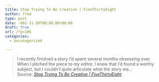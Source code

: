 ```yaml
---
title: Stop Trying To Be Creative | FiveThirtyEight
author: fred
type: post
date: -001-11-30T00:00:00+00:00
draft: true
url: /?p=186
categories:
  - Uncategorized

---
```

> I recently finished a story I’d spent several months obsessing over. When I pitched the piece to my editor, I knew that I’d found a worthy subject, but I couldn’t quite articulate what the story wa…  
> Source: _[Stop Trying To Be Creative | FiveThirtyEight][1]_

 [1]: http://fivethirtyeight.com/features/stop-trying-to-be-creative/